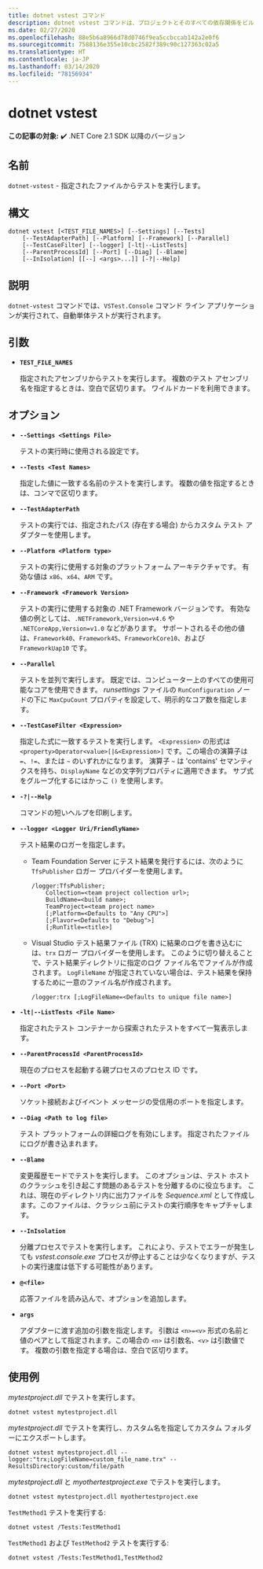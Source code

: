 ```yaml
---
title: dotnet vstest コマンド
description: dotnet vstest コマンドは、プロジェクトとそのすべての依存関係をビルドします。
ms.date: 02/27/2020
ms.openlocfilehash: 88e5b6a8966d78d0746f9ea5ccbccab142a2e0f6
ms.sourcegitcommit: 7588136e355e10cbc2582f389c90c127363c02a5
ms.translationtype: HT
ms.contentlocale: ja-JP
ms.lasthandoff: 03/14/2020
ms.locfileid: "78156934"
---
```

# <a name="dotnet-vstest"></a>dotnet vstest

**この記事の対象:** ✔️ .NET Core 2.1 SDK 以降のバージョン

## <a name="name"></a>名前

`dotnet-vstest` - 指定されたファイルからテストを実行します。

## <a name="synopsis"></a>構文

```dotnetcli
dotnet vstest [<TEST_FILE_NAMES>] [--Settings] [--Tests]
    [--TestAdapterPath] [--Platform] [--Framework] [--Parallel]
    [--TestCaseFilter] [--logger] [-lt|--ListTests]
    [--ParentProcessId] [--Port] [--Diag] [--Blame]
    [--InIsolation] [[--] <args>...]] [-?|--Help]
```

## <a name="description"></a>説明

`dotnet-vstest` コマンドでは、`VSTest.Console` コマンド ライン アプリケーションが実行されて、自動単体テストが実行されます。

## <a name="arguments"></a>引数

- **`TEST_FILE_NAMES`**

  指定されたアセンブリからテストを実行します。 複数のテスト アセンブリ名を指定するときは、空白で区切ります。 ワイルドカードを利用できます。

## <a name="options"></a>オプション

- **`--Settings <Settings File>`**

  テストの実行時に使用される設定です。

- **`--Tests <Test Names>`**

  指定した値に一致する名前のテストを実行します。 複数の値を指定するときは、コンマで区切ります。

- **`--TestAdapterPath`**

  テストの実行では、指定されたパス (存在する場合) からカスタム テスト アダプターを使用します。

- **`--Platform <Platform type>`**

  テストの実行に使用する対象のプラットフォーム アーキテクチャです。 有効な値は `x86`、`x64`、`ARM` です。

- **`--Framework <Framework Version>`**

  テストの実行に使用する対象の .NET Framework バージョンです。 有効な値の例としては、`.NETFramework,Version=v4.6` や `.NETCoreApp,Version=v1.0` などがあります。 サポートされるその他の値は、`Framework40`、`Framework45`、`FrameworkCore10`、および `FrameworkUap10` です。

- **`--Parallel`**

  テストを並列で実行します。 既定では、コンピューター上のすべての使用可能なコアを使用できます。 *runsettings* ファイルの `RunConfiguration` ノードの下に `MaxCpuCount` プロパティを設定して、明示的なコア数を指定します。

- **`--TestCaseFilter <Expression>`**

  指定した式に一致するテストを実行します。 `<Expression>` の形式は `<property>Operator<value>[|&<Expression>]` です。この場合の演算子は `=`、`!=`、または `~` のいずれかになります。 演算子 `~` は 'contains' セマンティクスを持ち、`DisplayName` などの文字列プロパティに適用できます。 サブ式をグループ化するにはかっこ `()` を使用します。

- **`-?|--Help`**

  コマンドの短いヘルプを印刷します。

- **`--logger <Logger Uri/FriendlyName>`**

  テスト結果のロガーを指定します。

  - Team Foundation Server にテスト結果を発行するには、次のように `TfsPublisher` ロガー プロバイダーを使用します。

    ```console
    /logger:TfsPublisher;
        Collection=<team project collection url>;
        BuildName=<build name>;
        TeamProject=<team project name>
        [;Platform=<Defaults to "Any CPU">]
        [;Flavor=<Defaults to "Debug">]
        [;RunTitle=<title>]
    ```

  - Visual Studio テスト結果ファイル (TRX) に結果のログを書き込むには、`trx` ロガー プロバイダーを使用します。 このように切り替えることで、テスト結果ディレクトリに指定のログ ファイル名でファイルが作成されます。 `LogFileName` が指定されていない場合は、テスト結果を保持するために一意のファイル名が作成されます。

    ```console
    /logger:trx [;LogFileName=<Defaults to unique file name>]
    ```

- **`-lt|--ListTests <File Name>`**

  指定されたテスト コンテナーから探索されたテストをすべて一覧表示します。

- **`--ParentProcessId <ParentProcessId>`**

  現在のプロセスを起動する親プロセスのプロセス ID です。

- **`--Port <Port>`**

  ソケット接続およびイベント メッセージの受信用のポートを指定します。

- **`--Diag <Path to log file>`**

  テスト プラットフォームの詳細ログを有効にします。 指定されたファイルにログが書き込まれます。

- **`--Blame`**

  変更履歴モードでテストを実行します。 このオプションは、テスト ホストのクラッシュを引き起こす問題のあるテストを分離するのに役立ちます。 これは、現在のディレクトリ内に出力ファイルを *Sequence.xml* として作成します。このファイルは、クラッシュ前にテストの実行順序をキャプチャします。

- **`--InIsolation`**

  分離プロセスでテストを実行します。 これにより、テストでエラーが発生しても *vstest.console.exe* プロセスが停止することは少なくなりますが、テストの実行速度は低下する可能性があります。

- **`@<file>`**

  応答ファイルを読み込んで、オプションを追加します。

- **`args`**

  アダプターに渡す追加の引数を指定します。 引数は `<n>=<v>` 形式の名前と値のペアとして指定されます。この場合の `<n>` は引数名、`<v>` は引数値です。 複数の引数を指定する場合は、空白で区切ります。

## <a name="examples"></a>使用例

*mytestproject.dll* でテストを実行します。

```dotnetcli
dotnet vstest mytestproject.dll
```

*mytestproject.dll* でテストを実行し、カスタム名を指定してカスタム フォルダーにエクスポートします。

```dotnetcli
dotnet vstest mytestproject.dll --logger:"trx;LogFileName=custom_file_name.trx" --ResultsDirectory:custom/file/path
```

*mytestproject.dll* と *myothertestproject.exe* でテストを実行します。

```dotnetcli
dotnet vstest mytestproject.dll myothertestproject.exe
```

`TestMethod1` テストを実行する:

```dotnetcli
dotnet vstest /Tests:TestMethod1
```

`TestMethod1` および `TestMethod2` テストを実行する:

```dotnetcli
dotnet vstest /Tests:TestMethod1,TestMethod2
```
